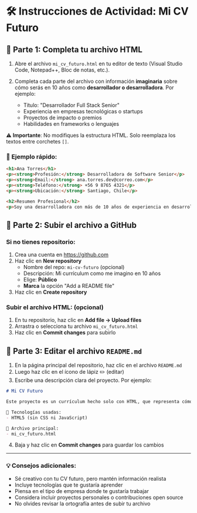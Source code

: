 # 🛠 Instrucciones de Actividad: Mi CV Futuro

## 🧩 Parte 1: Completa tu archivo HTML

1. Abre el archivo `mi_cv_futuro.html` en tu editor de texto (Visual Studio Code, Notepad++, Bloc de notas, etc.).

2. Completa cada parte del archivo con información **imaginaria** sobre cómo serás en 10 años como **desarrollador o desarrolladora**. Por ejemplo:
   * Título: "Desarrollador Full Stack Senior"
   * Experiencia en empresas tecnológicas o startups
   * Proyectos de impacto o premios
   * Habilidades en frameworks o lenguajes

⚠️ **Importante**: No modifiques la estructura HTML. Solo reemplaza los textos entre corchetes `[]`.

### 🧪 Ejemplo rápido:

```html
<h1>Ana Torres</h1>
<p><strong>Profesión:</strong> Desarrolladora de Software Senior</p>
<p><strong>Email:</strong> ana.torres.dev@correo.com</p>
<p><strong>Teléfono:</strong> +56 9 8765 4321</p>
<p><strong>Ubicación:</strong> Santiago, Chile</p>

<h2>Resumen Profesional</h2>
<p>Soy una desarrolladora con más de 10 años de experiencia en desarrollo web, especializada en aplicaciones escalables usando tecnologías modernas como JavaScript, Node.js y bases de datos NoSQL.</p>
```

## 🧭 Parte 2: Subir el archivo a GitHub

### Si no tienes repositorio:

1. Crea una cuenta en https://github.com
2. Haz clic en **New repository**
   * Nombre del repo: `mi-cv-futuro` (opcional)
   * Descripción: Mi currículum como me imagino en 10 años
   * Elige: **Público**
   * **Marca** la opción "Add a README file"
3. Haz clic en **Create repository**

### Subir el archivo HTML: (opcional)

1. En tu repositorio, haz clic en **Add file → Upload files**
2. Arrastra o selecciona tu archivo `mi_cv_futuro.html`
3. Haz clic en **Commit changes** para subirlo

## 📝 Parte 3: Editar el archivo `README.md`

1. En la página principal del repositorio, haz clic en el archivo `README.md`
2. Luego haz clic en el ícono de lápiz ✏️ (editar)
3. Escribe una descripción clara del proyecto. Por ejemplo:

```markdown
# Mi CV Futuro

Este proyecto es un currículum hecho solo con HTML, que representa cómo me imagino a mí mismo/a en 10 años como desarrollador/a. Incluye datos ficticios sobre mi experiencia, habilidades, logros y trayectoria profesional.

🔧 Tecnologías usadas:
- HTML5 (sin CSS ni JavaScript)

📁 Archivo principal:
- mi_cv_futuro.html
```

4. Baja y haz clic en **Commit changes** para guardar los cambios

---

### 💡 Consejos adicionales:

- Sé creativo con tu CV futuro, pero mantén información realista
- Incluye tecnologías que te gustaría aprender
- Piensa en el tipo de empresa donde te gustaría trabajar
- Considera incluir proyectos personales o contribuciones open source
- No olvides revisar la ortografía antes de subir tu archivo